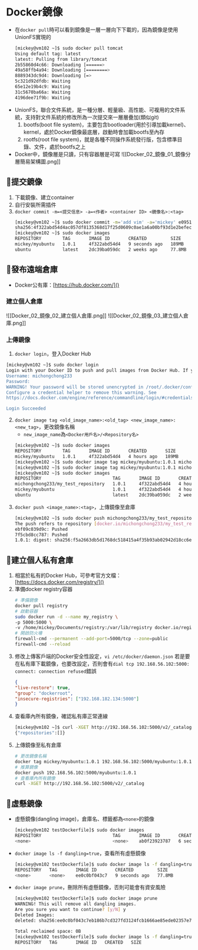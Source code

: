 # Docker鏡像
- 在`docker pull`時可以看到鏡像是一層一層向下下載的，因為鏡像是使用UnionFS實現的
	```bash
	[mickey@vm102 ~]$ sudo docker pull tomcat
	Using default tag: latest
	latest: Pulling from library/tomcat
	2b55860d4c66: Downloading [======>                                            ]  3.742MB/30.43MB
	49a58ffb4a94: Downloading [========>                                          ]   3.05MB/16.99MB
	8889343dc9d4: Downloading [=>                                                 ]  4.307MB/192.1MB
	5c321d92dfdb: Waiting
	65e12e19b4c9: Waiting
	31c5670ba66a: Waiting
	4196dee71f9b: Waiting
	```
- UnionFS，聯合文件系統，是一種分層、輕量級、高性能、可複用的文件系統，支持對文件系統的修改所為一次提交來一層層疊加(類似git)
	1. bootfs(boot file system)，主要包含bootloader(用於引導加載kernel)、kernel，處於Docker鏡像最底層，啟動時會加載bootfs至內存
	2. rootfs(root file system)，就是各種不同操作系統發行版，包含標準目錄、文件，處於bootfs之上
- Docker中，鏡像層是只讀，只有容器層是可寫
	![[Docker_02_鏡像_01_鏡像分層簡易架構圖.png]]

## 🐳提交鏡像
1. 下載鏡像、建立container
2. 自行安裝所需插件
3. `docker commit -m=<提交信息> -a=<作者> <container ID> <鏡像名>:<tag>`
	```bash
	[mickey@vm102 ~]$ sudo docker commit -m='add vim' -a='mickey' e09516cd89f7 mickey/myubuntu:1.0.1
	sha256:4f322abd54d4ac057df8135368d17f25d0609c0ae1a6a00bf93d1e2befecd659
	[mickey@vm102 ~]$ sudo docker images
	REPOSITORY        TAG       IMAGE ID       CREATED         SIZE
	mickey/myubuntu   1.0.1     4f322abd54d4   9 seconds ago   189MB
	ubuntu            latest    2dc39ba059dc   2 weeks ago     77.8MB
	```

## 🐳發布遠端倉庫
- Docker公有庫：[https://hub.docker.com/]()

### 建立個人倉庫
![[Docker_02_鏡像_02_建立個人倉庫.png]] 
![[Docker_02_鏡像_03_建立個人倉庫.png]]

### 上傳鏡像
1. `docker login`，登入Docker Hub
```bash
[mickey@vm102 ~]$ sudo docker login
Login with your Docker ID to push and pull images from Docker Hub. If you don't have a Docker ID, head over to https://hub.docker.com to create one.
Username: michongchong233
Password:
WARNING! Your password will be stored unencrypted in /root/.docker/config.json.
Configure a credential helper to remove this warning. See
https://docs.docker.com/engine/reference/commandline/login/#credentials-store

Login Succeeded
```
2. `docker image tag <old_image_name>:<old_tag> <new_image_name>:<new_tag>`，更改鏡像名稱
	- `new_image_name`為`<Docker用戶名>/<Repository名>`
	```bash
	[mickey@vm102 ~]$ sudo docker images
	REPOSITORY        TAG       IMAGE ID       CREATED       SIZE
	mickey/myubuntu   1.0.1     4f322abd54d4   4 hours ago   189MB
	[mickey@vm102 ~]$ sudo docker image tag mickey/myubuntu:1.0.1 michong/myubuntu:1.0.1
	[mickey@vm102 ~]$ sudo docker image tag mickey/myubuntu:1.0.1 michongchong233/my_test_repository:1.0.1
	[mickey@vm102 ~]$ sudo docker images
	REPOSITORY                           TAG       IMAGE ID       CREATED       SIZE
	michongchong233/my_test_repository   1.0.1     4f322abd54d4   4 hours ago   189MB
	mickey/myubuntu                      1.0.1     4f322abd54d4   4 hours ago   189MB
	ubuntu                               latest    2dc39ba059dc   2 weeks ago   77.8MB
	```
3. `docker push <image_name>:<tag>`，上傳鏡像至倉庫
	```bash
	[mickey@vm102 ~]$ sudo docker push michongchong233/my_test_repository:1.0.1
	The push refers to repository [docker.io/michongchong233/my_test_repository]
	ebf09c039d9c: Pushed
	7f5cbd8cc787: Pushed
	1.0.1: digest: sha256:f5a2663db5d1768dc518415a4f35b93ab02942d18cc6e0c2f0f8dc63f0def2d3 size: 741
	```

## 🐳建立個人私有倉庫
1. 相當於私有的Docker Hub，可參考官方文檔：[https://docs.docker.com/registry/]()
2. 準備docker registry容器
	```bash
	# 準備鏡像
	docker pull registry
	# 啟動容器
	sudo docker run -d --name my_registry \
	-p 5000:5000 \
	-v /home/mickey/Documents/registry:/var/lib/registry docker.io/registry
	# 開啟防火墻
	firewall-cmd --permanent --add-port=5000/tcp --zone=public
	firewall-cmd --reload
	```
3. 修改上傳客戶端的Docker安全性設定，`vi /etc/docker/daemon.json`
	若是要在私有庫下載鏡像，也要改設定，否則會有`dial tcp 192.168.56.102:5000: connect: connection refused`錯誤
	```json
	{
	"live-restore": true,
	"group": "dockerroot",
	"insecure-registries": ["192.168.182.134:5000"]
	}
	```
4. 查看庫內所有鏡像，確認私有庫正常連線
	```bash
	[mickey@vm102 ~]$ curl -XGET http://192.168.56.102:5000/v2/_catalog
	{"repositories":[]}
	```
5. 上傳鏡像至私有倉庫
	```bash
	# 更改鏡像名稱
	docker tag mickey/myubuntu:1.0.1 192.168.56.102:5000/myubuntu:1.0.1
	# 推算鏡像
	docker push 192.168.56.102:5000/myubuntu:1.0.1
	# 查看庫內所有鏡像
	curl -XGET http://192.168.56.102:5000/v2/_catalog
	```

## 🐳虛懸鏡像
- 虛懸鏡像(dangling image)，倉庫名、標籤都為`<none>`的鏡像
	```bash
	[mickey@vm102 testDockerfile]$ sudo docker images
	REPOSITORY                           TAG       IMAGE ID       CREATED         SIZE
	<none>                               <none>    ab0f23923787   6 seconds ago   77.8MB
	```
- `docker image ls -f dangling=true`，查看所有虛懸鏡像
	```bash
	[mickey@vm102 testDockerfile]$ sudo docker image ls -f dangling=true
	REPOSITORY   TAG       IMAGE ID       CREATED         SIZE
	<none>       <none>    ee0c0bf043c7   9 seconds ago   77.8MB
	```
- `docker image prune`，刪除所有虛懸鏡像，否則可能會有資安風險
	```bash
	[mickey@vm102 testDockerfile]$ sudo docker image prune
	WARNING! This will remove all dangling images.
	Are you sure you want to continue? [y/N] y
	Deleted Images:
	deleted: sha256:ee0c0bf043c7eb186b7cd327fd3124fcb1666ae85ede02357e7c5ceef4de4820
	
	Total reclaimed space: 0B
	[mickey@vm102 testDockerfile]$ sudo docker image ls -f dangling=true
	REPOSITORY   TAG       IMAGE ID   CREATED   SIZE
	```